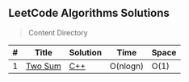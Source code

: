 ## LeetCode Algorithms Solutions

> Content Directory

|#|Title|Solution|Time|Space|
|---|---|---|---|---|
|1|[Two Sum](https://leetcode.com/problems/two-sum/#/description)|[C++]()|O(nlogn)|O(1)|